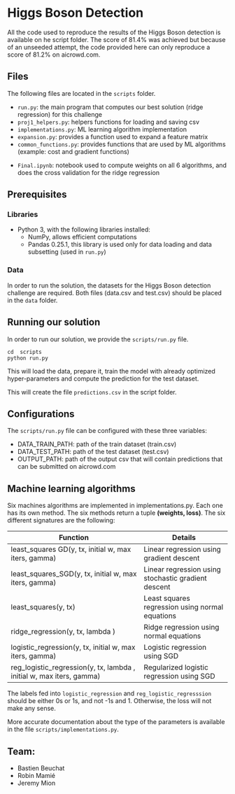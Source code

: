 # Higgs Boson Detection

All the code used to reproduce the results of the Higgs Boson detection is available on he script folder. The score of 81.4% was achieved but because of an unseeded attempt, the code provided here can only reproduce a score of 81.2% on aicrowd.com.

## Files

The following files are located in the `scripts` folder.

* `run.py`: the main program that computes our best solution (ridge regression) for this challenge
* `proj1_helpers.py`: helpers functions for loading and saving csv
* `implementations.py`: ML learning algorithm implementation
* `expansion.py`: provides a function used to expand a feature matrix
* `common_functions.py`: provides functions that are used by ML algorithms (example: cost and gradient functions)
- `Final.ipynb`: notebook used to compute weights on all 6 algorithms, and does the cross validation for the ridge regression

## Prerequisites

### Libraries

* Python 3, with the following libraries installed:
    * NumPy, allows efficient computations
    * Pandas 0.25.1, this library is used only for data loading and data subsetting (used in `run.py`)

### Data

In order to run the solution, the datasets for the Higgs Boson detection challenge are required. Both files (data.csv and test.csv) should be placed in the `data` folder.


## Running our solution

In order to run our solution, we provide the `scripts/run.py` file.

    cd  scripts
    python run.py

This will load the data, prepare it, train the model with already optimized hyper-parameters and compute the prediction for the test dataset.

This will create the file `predictions.csv` in the script folder.

## Configurations

The `scripts/run.py` file can be configured with these three variables:

* DATA_TRAIN_PATH: path of the train dataset (train.csv)
* DATA_TEST_PATH: path of the test dataset (test.csv)
* OUTPUT_PATH: path of the output csv that will contain predictions that can be submitted on aicrowd.com

## Machine learning algorithms

Six machines algorithms are implemented in implementations.py. Each one has its own method. The six methods return a tuple __(weights, loss)__. The six different signatures are the following:

| Function                                                             | Details                                             |
|----------------------------------------------------------------------|-----------------------------------------------------|
| least_squares GD(y, tx, initial w, max iters, gamma)                 | Linear regression using gradient descent            |
| least_squares_SGD(y, tx, initial w, max iters, gamma)                | Linear regression using stochastic gradient descent |
| least_squares(y, tx)                                                 | Least squares regression using normal equations     |
| ridge_regression(y, tx, lambda )                                     | Ridge regression using normal equations             |
| logistic_regression(y, tx, initial w, max iters, gamma)              | Logistic regression using  SGD                      |
| reg_logistic_regression(y, tx, lambda , initial w, max iters, gamma) | Regularized logistic regression using SGD           |

The labels fed into `logistic_regression` and `reg_logistic_regresssion` should be either 0s or 1s, and not -1s and 1. Otherwise, the loss will not make any sense.

More accurate documentation about the type of the parameters is available in the file `scripts/implementations.py`.

## Team:

- Bastien Beuchat
- Robin Mamié
- Jeremy Mion

